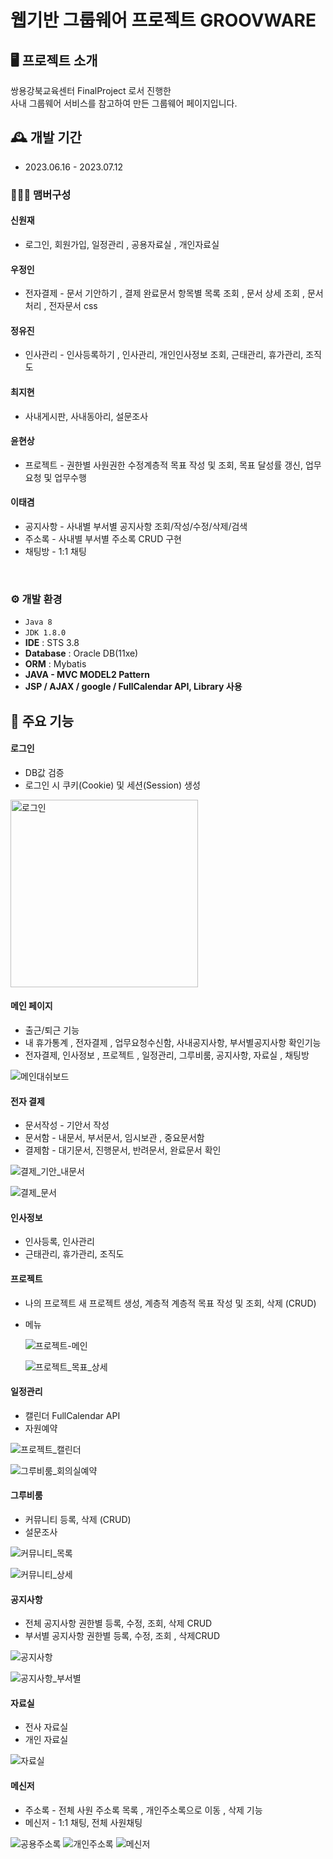 # 웹기반 그룹웨어 프로젝트 GROOVWARE



## 🖥️ 프로젝트 소개
쌍용강북교육센터 FinalProject 로서 진행한
<br>
사내 그룹웨어 서비스를 참고하여 만든 그룹웨어 페이지입니다.
<br>

## 🕰️ 개발 기간
* 2023.06.16 - 2023.07.12

### 🧑‍🤝‍🧑 맴버구성

#### 신원재

- 로그인, 회원가입, 일정관리 , 공용자료실 , 개인자료실 

#### 우정인

- 전자결제 - 문서 기안하기 , 결제 완료문서 항목별 목록 조회 , 문서 상세 조회 , 문서 처리 , 전자문서 css

#### 정유진

- 인사관리 - 인사등록하기 , 인사관리, 개인인사정보 조회,  근태관리, 휴가관리, 조직도 

#### 최지현

- 사내게시판, 사내동아리, 설문조사 

#### 윤현상

- 프로젝트 - 권한별 사원권한 수정계층적 목표 작성 및 조회, 목표 달성률 갱신, 업무요청 및 업무수행

#### 이태겸

- 공지사항 - 사내별 부서별 공지사항 조회/작성/수정/삭제/검색
- 주소록  - 사내별 부서별 주소록 CRUD 구현
- 채팅방 - 1:1 채팅 

<br>

### ⚙️ 개발 환경
- `Java 8`
- `JDK 1.8.0`
- **IDE** : STS 3.8
- **Database** : Oracle DB(11xe)
- **ORM** : Mybatis
- **JAVA - MVC MODEL2 Pattern**
- **JSP / AJAX / google / FullCalendar API, Library 사용**

## 📌 주요 기능
#### 로그인 
- DB값 검증 
- 로그인 시 쿠키(Cookie) 및 세션(Session) 생성

<img src="https://github.com/doromiez77/GROOVWARE/assets/127407763/c458a6c0-02a5-4cbd-9ea4-86da36e98cd5" alt="로그인" width="300">

  
#### 메인 페이지 
- 출근/퇴근 기능
- 내 휴가통계 , 전자결제 , 업무요청수신함, 사내공지사항, 부서별공지사항 확인기능
- 전자결제, 인사정보 , 프로젝트 , 일정관리, 그루비룸, 공지사항, 자료실 , 채팅방 
  
![메인대쉬보드](https://github.com/doromiez77/GROOVWARE/assets/127407763/36f0dcab-a4d5-4388-a674-c794c3aadf67)

#### 전자 결제

- 문서작성 - 기안서 작성
- 문서함 - 내문서, 부서문서, 임시보관 , 중요문서함
- 결제함 - 대기문서, 진행문서, 반려문서, 완료문서 확인

![결제_기안_내문서](https://github.com/doromiez77/GROOVWARE/assets/127407763/572c47be-dbbd-48d5-88dd-36320d33fd11)

![결제_문서](https://github.com/doromiez77/GROOVWARE/assets/127407763/f34b5e91-96fd-42c7-b289-3ba36c5d4660)

#### 인사정보 
- 인사등록, 인사관리
- 근태관리, 휴가관리, 조직도

  
#### 프로젝트
- 나의 프로젝트 새 프로젝트 생성, 계층적 계층적 목표 작성 및 조회, 삭제 (CRUD)
- 메뉴

  ![프로젝트-메인](https://github.com/doromiez77/GROOVWARE/assets/127407763/eef264a6-0e8c-4f25-af68-24915685b221)
  
  ![프로젝트_목표_상세](https://github.com/doromiez77/GROOVWARE/assets/127407763/251e7f4f-1ec5-4bda-b8bf-4755e4d984b3)

#### 일정관리
- 캘린더 FullCalendar API
- 자원예약

![프로젝트_캘린더](https://github.com/doromiez77/GROOVWARE/assets/127407763/726269a4-fdec-4eda-a012-c90f4add2b85)

![그루비룸_회의실예약](https://github.com/doromiez77/GROOVWARE/assets/127407763/3d903751-3c42-4200-9940-492dd2ac272b)

#### 그루비룸
- 커뮤니티 등록, 삭제 (CRUD)
- 설문조사
  
![커뮤니티_목록](https://github.com/doromiez77/GROOVWARE/assets/127407763/f78751b0-78a9-465c-b0cc-436de05f410e)

![커뮤니티_상세](https://github.com/doromiez77/GROOVWARE/assets/127407763/1d821b54-3379-4330-a511-bcd84dd71b83)

#### 공지사항
- 전체 공지사항 권한별 등록, 수정, 조회, 삭제 CRUD 
- 부서별 공지사항 권한별 등록, 수정, 조회 , 삭제CRUD
  
![공지사항](https://github.com/doromiez77/GROOVWARE/assets/127407763/0544cb23-e8bf-4ab7-870c-4aaa6371193d)

![공지사항_부서별](https://github.com/doromiez77/GROOVWARE/assets/127407763/f9092be6-b944-4963-99ab-e0b78062580c)

#### 자료실 
- 전사 자료실
- 개인 자료실
  
![자료실](https://github.com/doromiez77/GROOVWARE/assets/127407763/cca9a21e-0253-48dc-b44e-a78d09fa3792)

#### 메신저
- 주소록 - 전체 사원 주소록 목록 , 개인주소록으로 이동 , 삭제 기능
- 메신저 - 1:1 채팅, 전체 사원채팅
  
![공용주소록](https://github.com/doromiez77/GROOVWARE/assets/127407763/b14cc764-b590-4f17-8bb6-1adfd304b2f4)
![개인주소록](https://github.com/doromiez77/GROOVWARE/assets/127407763/1462af3d-b2b8-4716-ba3c-dc74dd3b5355)
![메신저](https://github.com/doromiez77/GROOVWARE/assets/127407763/53a59548-eb7e-46de-9014-403811a4d95e)



